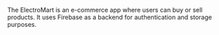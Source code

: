 
The ElectroMart is an e-commerce app where users can buy or sell products. It uses Firebase as a backend for authentication and storage purposes.
